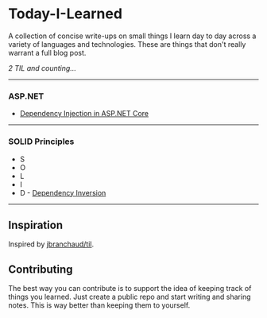 # Today-I-Learned

A collection of concise write-ups on small things I learn day to day across a variety of languages and technologies. These are things that don't really warrant a full blog post.

_2 TIL and counting..._

---
### ASP.NET
- [Dependency Injection in ASP.NET Core](asp.net/dependency-injection.md)
---
### SOLID Principles
- S
- O
- L
- I
- D - [Dependency Inversion](design/dependency_inversion.md)
---
## Inspiration
Inspired by [jbranchaud/til](https://github.com/jbranchaud/til).

## Contributing
The best way you can contribute is to support the idea of keeping track of things you learned. Just create a public repo and start writing and sharing notes. This is way better than keeping them to yourself.
